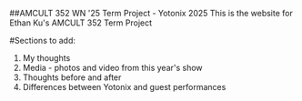 ##AMCULT 352 WN '25 Term Project - Yotonix 2025
This is the website for Ethan Ku's AMCULT 352 Term Project

#Sections to add:
1) My thoughts
2) Media - photos and video from this year's show
3) Thoughts before and after
4) Differences between Yotonix and guest performances